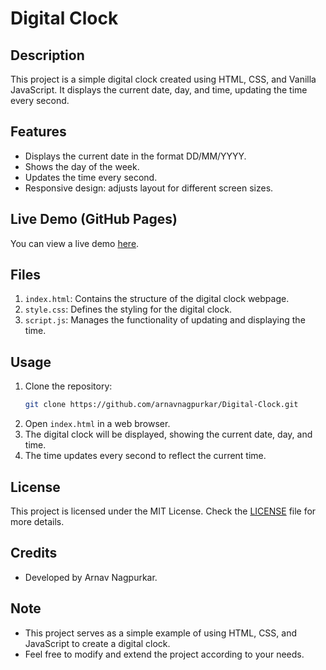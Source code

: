 # Digital Clock

## Description
This project is a simple digital clock created using HTML, CSS, and Vanilla JavaScript. It displays the current date, day, and time, updating the time every second.


## Features
- Displays the current date in the format DD/MM/YYYY.
- Shows the day of the week.
- Updates the time every second.
- Responsive design: adjusts layout for different screen sizes.

## Live Demo (GitHub Pages)
You can view a live demo [here](https://arnavnagpurkar.github.io/Digital-Clock).

## Files
1. `index.html`: Contains the structure of the digital clock webpage.
2. `style.css`: Defines the styling for the digital clock.
3. `script.js`: Manages the functionality of updating and displaying the time.

## Usage
1. Clone the repository: 
    ```bash
    git clone https://github.com/arnavnagpurkar/Digital-Clock.git
    ```
2. Open `index.html` in a web browser.
3. The digital clock will be displayed, showing the current date, day, and time.
4. The time updates every second to reflect the current time.

## License
This project is licensed under the MIT License. Check the [LICENSE](LICENSE) file for more details.

## Credits
- Developed by Arnav Nagpurkar.

## Note
- This project serves as a simple example of using HTML, CSS, and JavaScript to create a digital clock.
- Feel free to modify and extend the project according to your needs.
